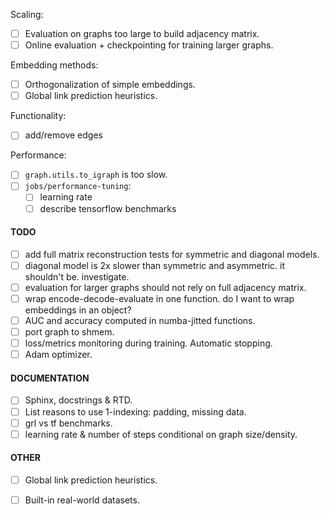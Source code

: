 Scaling:
- [ ] Evaluation on graphs too large to build adjacency matrix.
- [ ] Online evaluation + checkpointing for training larger graphs. 

Embedding methods:
- [ ] Orthogonalization of simple embeddings. 
- [ ] Global link prediction heuristics. 

Functionality:
- [ ] add/remove edges

Performance:
- [ ] `graph.utils.to_igraph` is too slow.  
- [ ] `jobs/performance-tuning`:
    - [ ] learning rate
    - [ ] describe tensorflow benchmarks

#### TODO
- [ ] add full matrix reconstruction tests for symmetric and diagonal models.  
- [ ] diagonal model is 2x slower than symmetric and asymmetric. it shouldn't be. investigate.  
- [ ] evaluation for larger graphs should not rely on full adjacency matrix. 
- [ ] wrap encode-decode-evaluate in one function. do I want to wrap embeddings in an object?
- [ ] AUC and accuracy computed in numba-jitted functions.
- [ ] port graph to shmem.
- [ ] loss/metrics monitoring during training. Automatic stopping.
- [ ] Adam optimizer. 

#### DOCUMENTATION 
- [ ] Sphinx, docstrings & RTD. 
- [ ] List reasons to use 1-indexing: padding, missing data. 
- [ ] grl vs tf benchmarks.
- [ ] learning rate & number of steps conditional on graph size/density.

#### OTHER
- [ ] Global link prediction heuristics. 
- [ ] Built-in real-world datasets.  

